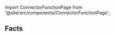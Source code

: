 import ConnectorFunctionPage from '@site/src/components/ConnectorFunctionPage';

## Facts 

<ConnectorFunctionPage jsonFilePath="/dropbox.sign/send_signature_request_with_template" />